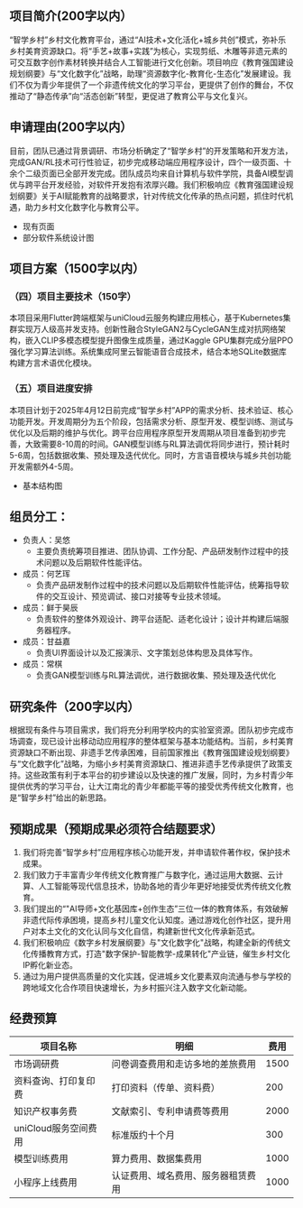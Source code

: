 ## 项目简介(200字以内）

“智学乡村”乡村文化教育平台，通过“AI技术+文化活化+城乡共创”模式，弥补乐乡村美育资源缺口。将“手艺+故事+实践”为核心，实现剪纸、木雕等非遗元素的可交互数字创作素材转换并结合人工智能进行文化创新。项目响应《教育强国建设规划纲要》与“文化数字化”战略，助理“资源数字化-教育化-生态化”发展建设。我们不仅为青少年提供了一个非遗传统文化的学习平台，更提供了创作的舞台，不仅推动了“静态传承”向“活态创新”转型，更促进了教育公平与文化复兴。



## 申请理由(200字以内）

目前，团队已通过背景调研、市场分析确定了“智学乡村”的开发策略和开发方法，完成GAN/RL技术可行性验证，初步完成移动端应用程序设计，四个一级页面、十余个二级页面已全部开发完成。团队成员均来自计算机与软件学院，具备AI模型调优与跨平台开发经验，对软件开发抱有浓厚兴趣。我们积极响应《教育强国建设规划纲要》关于AI赋能教育的战略要求，针对传统文化传承的热点问题，抓住时代机遇，助力乡村文化数字化与教育公平。

- 现有页面
- 部分软件系统设计图


## 项目方案（1500字以内）

###  （四）项目主要技术（150字）

本项目采用Flutter跨端框架与uniCloud云服务构建应用核心，基于Kubernetes集群实现万人级高并发支持。创新性融合StyleGAN2与CycleGAN生成对抗网络架构，嵌入CLIP多模态模型提升图像生成质量，通过Kaggle GPU集群完成分层PPO强化学习算法训练。系统集成阿里云智能语音合成技术，结合本地SQLite数据库构建方言术语优化模块。


### （五）项目进度安排

本项目计划于2025年4月12日前完成“智学乡村”APP的需求分析、技术验证​、核心功能开发。开发周期分为五个阶段，包括需求分析、原型开发​、模型训练​、测试与优化​以及后期的维护与优化。跨平台应用程序原型开发周期从项目准备到初步完善，大致需要8-10周的时间。GAN模型训练与RL算法调优将同步进行，预计耗时5-6周，包括数据收集、预处理及迭代优化。同时，方言语音模块与城乡共创功能开发需额外4-5周。


- 基本结构图
## 组员分工：

- 负责人：吴悠
	- 主要负责统筹项目推进、团队协调、工作分配、产品研发制作过程中的技术问题以及后期软件性能评估。
- 成员：何艺珲
	- 负责产品研发制作过程中的技术问题以及后期软件性能评估，统筹指导软件的交互设计、预览调试、接口对接等专业技术领域。
- 成员：鲜于昊辰
	- 负责软件的整体外观设计、跨平台适配、适老化设计；设计并构建后端服务器程序。
- 成员：甘益嘉
	- 负责UI界面设计以及汇报演示、文字策划总体构思及具体写作。
- 成员：常棋
	- 负责GAN模型训练与RL算法调优，进行数据收集、预处理及迭代优化

## 研究条件（200字以内）


根据现有条件与项目需求，我们将充分利用学校内的实验室资源。团队初步完成市场调查，现已设计出移动动应用程序的整体框架与基本功能结构。当前，乡村美育资源缺口不断出现、非遗手艺传承困难，目前国家推出《教育强国建设规划纲要》与“文化数字化”战略，为缩小乡村美育资源缺口、推进非遗手艺传承提供了政策支持。这些政策有利于本平台的初步建设以及快速的推广发展，同时，为乡村青少年提供优秀的学习平台，让大江南北的青少年都能平等的接受优秀传统文化教育，也是“智学乡村”给出的新思路。



## 预期成果（预期成果必须符合结题要求）

1. 我们将完善“智学乡村”应用程序核心功能开发，并申请软件著作权，保护技术成果。
2. 我们致力于丰富青少年传统文化教育推广与数字化，通过运用大数据、云计算、人工智能等现代信息技术，协助各地的青少年更好地接受优秀传统文化教育。
3. 我们提出的“"AI导师+文化基因库+创作生态”三位一体的教育体系，有效破解非遗代际传承困境，提高乡村儿童文化认知度。通过游戏化创作社区，提升用户对本土文化的文化认同与文化自信，构建新世代文化传承新范式。
4. 我们积极响应《数字乡村发展纲要》与"文化数字化"战略，构建全新的传统文化传播教育方式，打造"数字保护-智能教学-成果转化"产业链，催生乡村文化IP孵化新业态。
5. 通过为用户提供高质量的文化实践，促进城乡文化要素双向流通与参与学校的跨地域文化合作项目快速增长，为乡村振兴注入数字文化新动能。


## 经费预算


| 项目名称               | 明细                                     | 费用  |
|------------------------|------------------------------------------|-------|
| 市场调研费             | 问卷调查费用和走访多地的差旅费用         | 1500  |
| 资料查询、打印复印费   | 打印资料（传单、资料费）                 | 200   |
| 知识产权事务费         | 文献索引、专利申请费等费用               | 2000  |
| uniCloud服务空间费用   | 标准版约十个月                           | 300   |
| 模型训练费用           | 算力费用、数据集费用                     | 1000  |
| 小程序上线费用         | 认证费用、域名费用、服务器租赁费用       | 1000  |